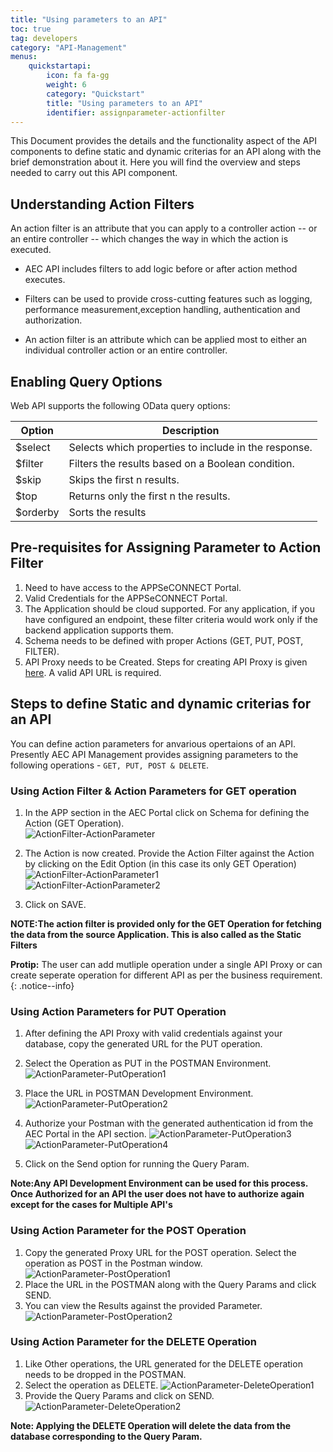 ```yaml
---
title: "Using parameters to an API"
toc: true
tag: developers
category: "API-Management"
menus: 
    quickstartapi:
        icon: fa fa-gg
        weight: 6
        category: "Quickstart"
        title: "Using parameters to an API"
        identifier: assignparameter-actionfilter
---
```


This Document provides the details and the functionality aspect of the API components to define static and dynamic criterias for an API 
along with the brief demonstration about it. Here you will find the overview and steps needed to carry out this API component.


## Understanding Action Filters

An action filter is an attribute that you can apply to a controller action -- or an entire controller -- 
which changes the way in which the action is executed. 

* AEC API includes filters to add logic before or after action method executes. 
* Filters can be used to provide cross-cutting features such as logging, 
  performance measurement,exception handling, authentication and authorization.

* An action filter is an attribute which can be applied most to either an individual controller
  action or an entire controller.


## Enabling Query Options 

Web API supports the following OData query options:

|Option|Description|
|---|---|
|$select|Selects which properties to include in the response.|
|$filter|Filters the results based on a Boolean condition.|
|$skip|Skips the first n results.|
|$top|Returns only the first n the results.|
|$orderby|Sorts the results|


## Pre-requisites for Assigning Parameter to Action Filter

1. Need to have access to the APPSeCONNECT Portal.
2. Valid Credentials for the APPSeCONNECT Portal.
3. The Application should be cloud supported. For any application, if you have configured an endpoint, these filter criteria would work only if the backend application supports them.
4. Schema needs to be defined with proper Actions (GET, PUT, POST, FILTER). 
5. API Proxy needs to be Created. Steps for creating API Proxy is given [here](/api-management/steps-to-create-proxy-endpoint/). A valid API URL is required.

## Steps to define Static and dynamic criterias for an API

You can define action parameters for anvarious opertaions of an API. Presently AEC API Management provides 
assigning parameters to the following operations - `GET, PUT, POST & DELETE`.

### Using Action Filter & Action Parameters for GET operation

1.  In the APP section in the AEC Portal click on Schema for defining the Action (GET Operation).  
![ActionFilter-ActionParameter](/staticfiles/api-management/media/ActionFilter-ActionParameter.png)
2.  The Action is now created. Provide the Action Filter against the Action by clicking on the Edit Option
    (in this case its only GET Operation)  
![ActionFilter-ActionParameter1](/staticfiles/api-management/media/ActionFilter-ActionParameter1.png)  
![ActionFilter-ActionParameter2](/staticfiles/api-management/media/ActionFilter-ActionParameter2.png)

3. Click on SAVE.

**NOTE:The action filter is provided only for the GET Operation for fetching the data from the source Application. 
This is also called as the Static Filters**

**Protip:** The user can add mutliple operation under a single API Proxy or can create seperate operation for different API
as per the business requirement.
{: .notice--info}

### Using Action Parameters for PUT Operation

1. After defining the API Proxy with valid credentials against your database, copy the generated URL for the PUT operation.
2. Select the Operation as PUT in the POSTMAN Environment. 
![ActionParameter-PutOperation1](/staticfiles/api-management/media/ActionParameter-PutOperation1.png)
3. Place the URL in POSTMAN Development Environment.   
![ActionParameter-PutOperation2](/staticfiles/api-management/media/ActionParameter-PutOperation2.png)
4. Authorize your Postman with the generated authentication id from the AEC Portal in the API section.
![ActionParameter-PutOperation3](/staticfiles/api-management/media/ActionParameter-PutOperation3.png)  
![ActionParameter-PutOperation4](/staticfiles/api-management/media/ActionParameter-PutOperation4.png)

5. Click on the Send option for running the Query Param.

**Note:Any API Development Environment can be used for this process. Once Authorized for an 
API the user does not have to authorize again except for the cases for Multiple API's**


### Using Action Parameter for the POST Operation

1. Copy the generated Proxy URL for the POST operation. Select the operation as POST in the Postman window.  
![ActionParameter-PostOperation1](/staticfiles/api-management/media/ActionParameter-PostOperation1.png)
2. Place the URL in the POSTMAN along with the Query Params and click SEND.
3. You can view the Results against the provided Parameter.  
![ActionParameter-PostOperation2](/staticfiles/api-management/media/ActionParameter-PostOperation2.png)

### Using Action Parameter for the DELETE Operation

1. Like Other operations, the URL generated for the DELETE operation needs to be dropped in the POSTMAN.
2. Select the operation as DELETE.
![ActionParameter-DeleteOperation1](/staticfiles/api-management/media/ActionParameter-DeleteOperation1.png)
3. Provide the Query Params and click on SEND.    
![ActionParameter-DeleteOperation2](/staticfiles/api-management/media/ActionParameter-DeleteOperation2.png)

**Note: Applying the DELETE Operation will delete the data from the database corresponding to the Query Param.**
